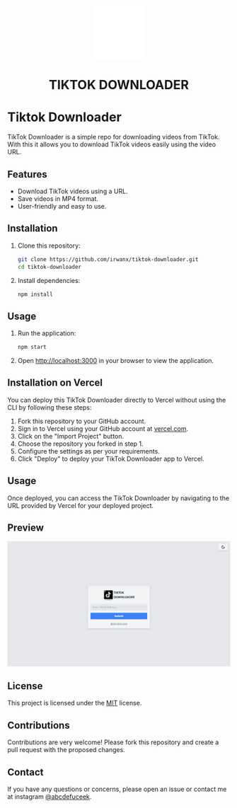 <p align="center">
<img src='public/icons2/icons8-tiktok-ink-120.png' alt='hero'>
<h1 align="center">TIKTOK DOWNLOADER</h1>
</p>

# Tiktok Downloader
TikTok Downloader is a simple repo for downloading videos from TikTok. With this it allows you to download TikTok videos easily using the video URL.

## Features

- Download TikTok videos using a URL.
- Save videos in MP4 format.
- User-friendly and easy to use.

## Installation

1. Clone this repository:

    ```bash
    git clone https://github.com/irwanx/tiktok-downloader.git
    cd tiktok-downloader
    ```

2. Install dependencies:

    ```bash
    npm install
    ```

## Usage

1. Run the application:

    ```bash
    npm start
    ```

2. Open [http://localhost:3000](http://localhost:3000) in your browser to view the application.

## Installation on Vercel

You can deploy this TikTok Downloader directly to Vercel without using the CLI by following these steps:

1. Fork this repository to your GitHub account.
2. Sign in to Vercel using your GitHub account at [vercel.com](https://vercel.com/signup).
3. Click on the "Import Project" button.
4. Choose the repository you forked in step 1.
5. Configure the settings as per your requirements.
6. Click "Deploy" to deploy your TikTok Downloader app to Vercel.

## Usage

Once deployed, you can access the TikTok Downloader by navigating to the URL provided by Vercel for your deployed project.

## Preview

<img src="public/img.png">

## License

This project is licensed under the [MIT](LICENSE) license.

## Contributions
Contributions are very welcome! Please fork this repository and create a pull request with the proposed changes.

## Contact

If you have any questions or concerns, please open an issue or contact me at instagram [@abcdefuceek](https://instagram.com/abcdefuceek).